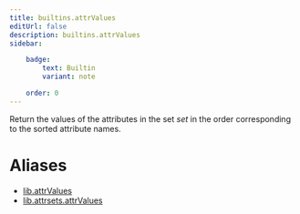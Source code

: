```yaml
---
title: builtins.attrValues
editUrl: false
description: builtins.attrValues
sidebar:

    badge:
        text: Builtin
        variant: note

    order: 0
---
```


Return the values of the attributes in the set *set* in the order
corresponding to the sorted attribute names.


# Aliases

- [lib.attrValues](/nix-doc-comments/reference/lib/lib-attrvalues)
- [lib.attrsets.attrValues](/nix-doc-comments/reference/lib/attrsets/lib-attrsets-attrvalues)


